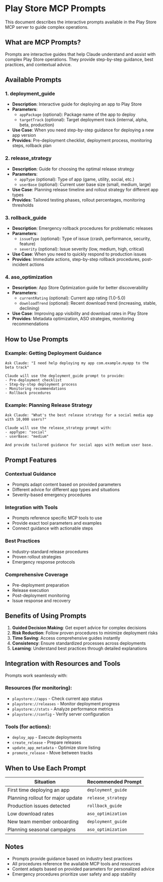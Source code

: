 # Play Store MCP Prompts

This document describes the interactive prompts available in the Play Store MCP server to guide complex operations.

## What are MCP Prompts?

Prompts are interactive guides that help Claude understand and assist with complex Play Store operations. They provide step-by-step guidance, best practices, and contextual advice.

## Available Prompts

### 1. deployment_guide
- **Description**: Interactive guide for deploying an app to Play Store
- **Parameters**:
  - `appPackage` (optional): Package name of the app to deploy
  - `targetTrack` (optional): Target deployment track (internal, alpha, beta, production)
- **Use Case**: When you need step-by-step guidance for deploying a new app version
- **Provides**: Pre-deployment checklist, deployment process, monitoring steps, rollback plan

### 2. release_strategy  
- **Description**: Guide for choosing the optimal release strategy
- **Parameters**:
  - `appType` (optional): Type of app (game, utility, social, etc.)
  - `userBase` (optional): Current user base size (small, medium, large)
- **Use Case**: Planning release timeline and rollout strategy for different app types
- **Provides**: Tailored testing phases, rollout percentages, monitoring thresholds

### 3. rollback_guide
- **Description**: Emergency rollback procedures for problematic releases  
- **Parameters**:
  - `issueType` (optional): Type of issue (crash, performance, security, feature)
  - `severity` (optional): Issue severity (low, medium, high, critical)
- **Use Case**: When you need to quickly respond to production issues
- **Provides**: Immediate actions, step-by-step rollback procedures, post-incident actions

### 4. aso_optimization
- **Description**: App Store Optimization guide for better discoverability
- **Parameters**:
  - `currentRating` (optional): Current app rating (1.0-5.0)
  - `downloadTrend` (optional): Recent download trend (increasing, stable, declining)
- **Use Case**: Improving app visibility and download rates in Play Store
- **Provides**: Metadata optimization, ASO strategies, monitoring recommendations

## How to Use Prompts

### Example: Getting Deployment Guidance
```
Ask Claude: "I need help deploying my app com.example.myapp to the beta track"

Claude will use the deployment_guide prompt to provide:
- Pre-deployment checklist
- Step-by-step deployment process  
- Monitoring recommendations
- Rollback procedures
```

### Example: Planning Release Strategy
```
Ask Claude: "What's the best release strategy for a social media app with 10,000 users?"

Claude will use the release_strategy prompt with:
- appType: "social"  
- userBase: "medium"

And provide tailored guidance for social apps with medium user base.
```

## Prompt Features

### Contextual Guidance
- Prompts adapt content based on provided parameters
- Different advice for different app types and situations
- Severity-based emergency procedures

### Integration with Tools
- Prompts reference specific MCP tools to use
- Provide exact tool parameters and examples
- Connect guidance with actionable steps

### Best Practices
- Industry-standard release procedures
- Proven rollout strategies
- Emergency response protocols

### Comprehensive Coverage
- Pre-deployment preparation
- Release execution
- Post-deployment monitoring
- Issue response and recovery

## Benefits of Using Prompts

1. **Guided Decision Making**: Get expert advice for complex decisions
2. **Risk Reduction**: Follow proven procedures to minimize deployment risks  
3. **Time Saving**: Access comprehensive guides instantly
4. **Consistency**: Ensure standardized processes across deployments
5. **Learning**: Understand best practices through detailed explanations

## Integration with Resources and Tools

Prompts work seamlessly with:

### Resources (for monitoring):
- `playstore://apps` - Check current app status
- `playstore://releases` - Monitor deployment progress  
- `playstore://stats` - Analyze performance metrics
- `playstore://config` - Verify server configuration

### Tools (for actions):
- `deploy_app` - Execute deployments
- `create_release` - Prepare releases
- `update_app_metadata` - Optimize store listing
- `promote_release` - Move between tracks

## When to Use Each Prompt

| Situation | Recommended Prompt |
|-----------|-------------------|
| First time deploying an app | `deployment_guide` |
| Planning rollout for major update | `release_strategy` |
| Production issues detected | `rollback_guide` |
| Low download rates | `aso_optimization` |
| New team member onboarding | `deployment_guide` |
| Planning seasonal campaigns | `aso_optimization` |

## Notes

- Prompts provide guidance based on industry best practices
- All procedures reference the available MCP tools and resources
- Content adapts based on provided parameters for personalized advice
- Emergency procedures prioritize user safety and app stability